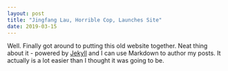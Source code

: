 ```yaml
---
layout: post
title: "Jingfang Lau, Horrible Cop, Launches Site"
date: 2019-03-15
---
```


Well. Finally got around to putting this old website together. Neat thing about it - powered by [Jekyll](http://jekyllrb.com) and I can use Markdown to author my posts. It actually is a lot easier than I thought it was going to be.
